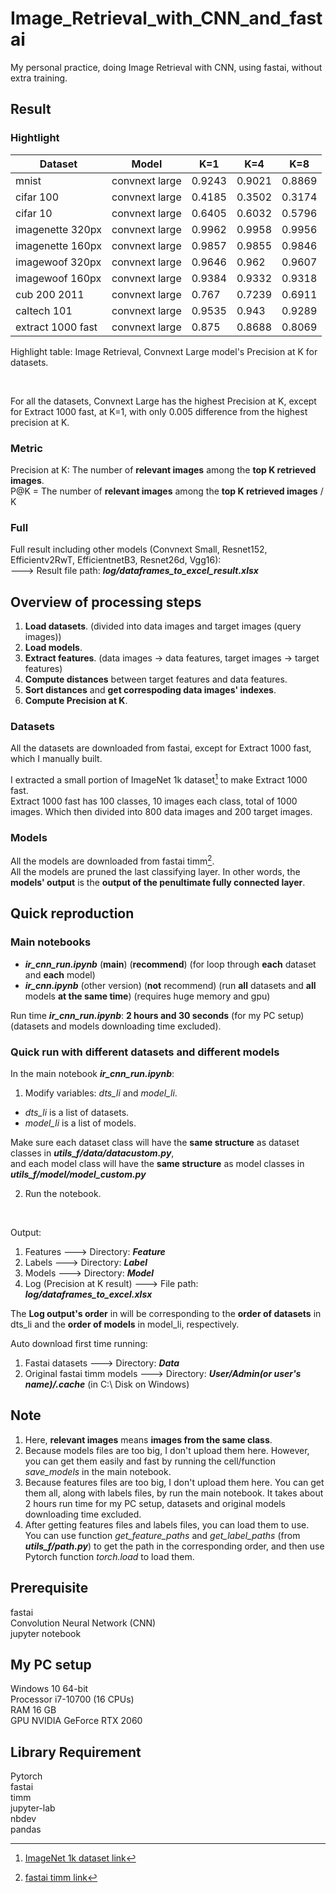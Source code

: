 # Image_Retrieval_with_CNN_and_fastai
My personal practice, doing Image Retrieval with CNN, using fastai, without extra training.


## Result  

### Hightlight

| Dataset | Model | K=1 | K=4 | K=8 |
| ------- | ----- | --- | --- | --- |
| mnist | convnext large | 0.9243 | 0.9021 | 0.8869 |
| cifar 100 | convnext large | 0.4185 | 0.3502 | 0.3174 |
| cifar 10 | convnext large | 0.6405 | 0.6032 | 0.5796 |
| imagenette 320px | convnext large | 0.9962 | 0.9958 | 0.9956 |
| imagenette 160px | convnext large | 0.9857 | 0.9855 | 0.9846 |
| imagewoof 320px | convnext large | 0.9646 | 0.962 | 0.9607 |
| imagewoof 160px | convnext large | 0.9384 | 0.9332 | 0.9318 |
| cub 200 2011 | convnext large | 0.767 | 0.7239 | 0.6911 |
| caltech 101 | convnext large | 0.9535 | 0.943 | 0.9289 |
| extract 1000 fast | convnext large | 0.875 | 0.8688 | 0.8069 |  

Highlight table: Image Retrieval, Convnext Large model's Precision at K for datasets.

<br>

For all the datasets, Convnext Large has the highest Precision at K, except for Extract 1000 fast, at K=1, with only 0.005 difference from the highest precision at K.

### Metric

Precision at K: The number of **relevant images** among the **top K retrieved images**.  
P@K = The number of **relevant images** among the **top K retrieved images** / K

### Full
Full result including other models (Convnext Small, Resnet152, Efficientv2RwT, EfficientnetB3, Resnet26d, Vgg16):  
---> Result file path: ***log/dataframes_to_excel_result.xlsx***


## Overview of processing steps

1. **Load datasets**. (divided into data images and target images (query images))
2. **Load models**.  
3. **Extract features**. (data images -> data features, target images -> target features)
4. **Compute distances** between target features and data features.
5. **Sort distances** and **get correspoding data images' indexes**.
6. **Compute Precision at K**.

### Datasets

All the datasets are downloaded from fastai, except for Extract 1000 fast, which I manually built.

I extracted a small portion of ImageNet 1k dataset[^1] to make Extract 1000 fast.  
Extract 1000 fast has 100 classes, 10 images each class, total of 1000 images. Which then divided into 800 data images and 200 target images.  

### Models

All the models are downloaded from fastai timm[^2].  
All the models are pruned the last classifying layer. In other words, the **models' output** is the **output of the penultimate fully connected layer**.  

## Quick reproduction

### Main notebooks

- ***ir_cnn_run.ipynb*** (**main**) (**recommend**) (for loop through **each** dataset and **each** model)
- ***ir_cnn.ipynb*** (other version) (**not** recommend) (run **all** datasets and **all** models **at the same time**) (requires huge memory and gpu)

Run time ***ir_cnn_run.ipynb***: **2 hours and 30 seconds** (for my PC setup) (datasets and models downloading time excluded).

### Quick run with different datasets and different models

In the main notebook ***ir_cnn_run.ipynb***:  
1. Modify variables: *dts_li* and *model_li*.  
- *dts_li* is a list of datasets.  
- *model_li* is a list of models.

Make sure each dataset class will have the **same structure** as dataset classes in ***utils_f/data/datacustom.py***,  
and each model class will have the **same structure** as model classes in ***utils_f/model/model_custom.py***

2. Run the notebook.

<br>

Output:
1. Features ---> Directory: ***Feature***
2. Labels ---> Directory: ***Label***
3. Models ---> Directory: ***Model***
4. Log (Precision at K result) ---> File path: ***log/dataframes_to_excel.xlsx***

The **Log output's order** in will be corresponding to the **order of datasets** in dts_li and the **order of models** in model_li, respectively.

Auto download first time running:
1. Fastai datasets ---> Directory: ***Data***
2. Original fastai timm models ---> Directory: ***User/Admin(or user's name)/.cache*** (in C:\ Disk on Windows)

## Note

1. Here, **relevant images** means **images from the same class**.
2. Because models files are too big, I don't upload them here. However, you can get them easily and fast by running the cell/function *save_models* in the main notebook.  
3. Because features files are too big, I don't upload them here. You can get them all, along with labels files, by run the main notebook. It takes about 2 hours run time for my PC setup, datasets and original models downloading time excluded.
4. After getting features files and labels files, you can load them to use. You can use function *get_feature_paths* and *get_label_paths* (from ***utils_f/path.py***) to get the path in the corresponding order, and then use Pytorch function *torch.load* to load them.

## Prerequisite

fastai  
Convolution Neural Network (CNN)  
jupyter notebook  

## My PC setup 

Windows 10 64-bit  
Processor i7-10700 (16 CPUs)  
RAM 16 GB  
GPU NVIDIA GeForce RTX 2060  

## Library Requirement

Pytorch  
fastai  
timm  
jupyter-lab  
nbdev  
pandas  

[^1]: [ImageNet 1k dataset link](https://www.kaggle.com/datasets/kerrit/imagenet1kmediumtest-10k)
[^2]: [fastai timm link](https://timm.fast.ai/)

